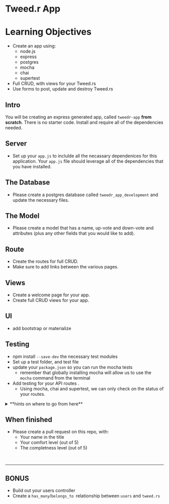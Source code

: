 # Tweed.r App

# Learning Objectives

* Create an app using:
	* node.js
	* express
	* postgres 
	* mocha
	* chai
	* supertest
* Full CRUD, with views for your Tweed.rs
* Use forms to post, update and destroy Tweed.rs

## Intro

You will be creating an express generated app, called `tweedr-app` **from scratch**.  There is no starter code.  Install and require all of the dependencies needed.

## Server

- Set up your `app.js` to inclulde all the necassary dependenices for this application. Your `app.js` file should leverage all of the dependencies that you have installed.

## The Database

- Please create a postgres database called `tweedr_app_development` and update the necessary files.

## The Model

- Please create a model that has a name, up-vote and down-vote and attributes (plus any other fields that you would like to add).

## Route

- Create the routes for full CRUD.
- Make sure to add links between the various pages.

## Views

- Create a welcome page for your app.
- Create full CRUD views for your app.

## UI

- add bootstrap or materialize


## Testing

- npm install `--save-dev` the necessary test modules
- Set up a test folder, and test file
- update your `package.json` so you can run the mocha tests
	- remember that globally installing mocha will allow us to use the `mocha` command from the terminal
- Add testing for your API routes . 
	- Using mocha, chai and supertest, we can only check on the status of your routes.

<details>
	<summary>**hints on where to go from here**</summary>

Without a library like sinon, where you can mock your requests and responses, you will only be able to check whether or not your receive a 200 respose from the server.


**Example index route:**

```
api
	.get('/tweeds')
	.expect(200)
	.end(done)
```

We don't need to set our header because we **aren't** expecting a json response.  We are `res.render`-ing/`res.redirecting`-ing our views instead.
	
</details>

## When finished

- Please create a pull request on this repo, with:
	- Your name in the title
	- Your comfort level (out of 5)
	- The completness level (out of 5)


<br />

---

## BONUS

- Build out your users controller
- Create a `has_many`/`belongs_to `relationship between `users` and `tweed.rs`



